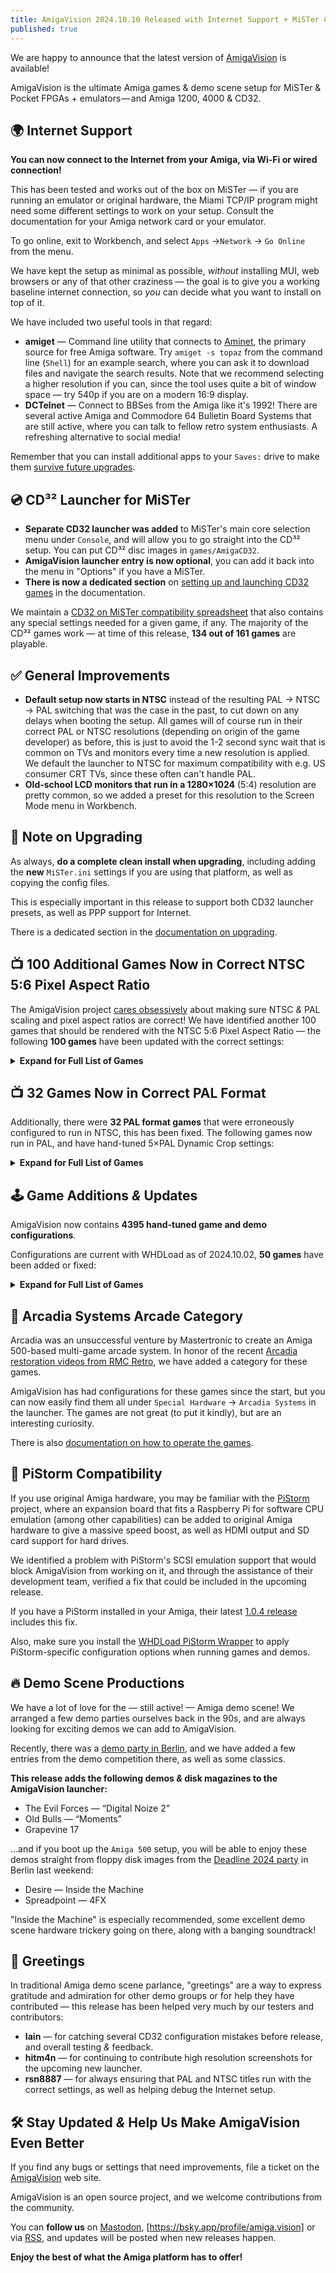 ```yaml
---
title: AmigaVision 2024.10.10 Released with Internet Support + MiSTer CD32 Launcher, 182 Game Updates
published: true
---
```


We are happy to announce that the latest version of [AmigaVision] is available!

AmigaVision is the ultimate Amiga games & demo scene setup for MiSTer & Pocket FPGAs + emulators — and Amiga 1200, 4000 & CD32.

## 🌍 Internet Support

**You can now connect to the Internet from your Amiga, via Wi-Fi or wired connection!**

This has been tested and works out of the box on MiSTer — if you are running an emulator or original hardware, the Miami TCP/IP program might need some different settings to work on your setup. Consult the documentation for your Amiga network card or your emulator.

To go online, exit to Workbench, and select `Apps` →`Network` → `Go Online` from the menu.

We have kept the setup as minimal as possible, *without* installing MUI, web browsers or any of that other craziness — the goal is to give you a working baseline internet connection, so *you* can decide what you want to install on top of it.

We have included two useful tools in that regard:

* **amiget** — Command line utility that connects to [Aminet], the primary source for free Amiga software. Try `amiget -s topaz` from the command line (`Shell`) for an example search, where you can ask it to download files and navigate the search results. Note that we recommend selecting a higher resolution if you can, since the tool uses quite a bit of window space — try 540p if you are on a modern 16:9 display.
* **DCTelnet** — Connect to BBSes from the Amiga like it's 1992! There are several active Amiga and Commodore 64 Bulletin Board Systems that are still active, where you can talk to fellow retro system enthusiasts. A refreshing alternative to social media!

Remember that you can install additional apps to your `Saves:` drive to make them [survive future upgrades](https://amiga.vision/docs#custom-scripts).

## 💿 CD³² Launcher for MiSTer

* **Separate CD32 launcher was added** to MiSTer's main core selection menu under `Console`, and will allow you to go straight into the CD³² setup. You can put CD³² disc images in `games/AmigaCD32`.
* **AmigaVision launcher entry is now optional**, you can add it back into the menu in "Options" if you have a MiSTer.
* **There is now a dedicated section** on [setting up and launching CD32 games] in the documentation.

We maintain a [CD32 on MiSTer compatibility spreadsheet] that also contains any special settings needed for a given game, if any. The majority of the CD³² games work — at time of this release, **134 out of 161 games** are playable.

## ✅ General Improvements

* **Default setup now starts in NTSC** instead of the resulting PAL → NTSC → PAL switching that was the case in the past, to cut down on any delays when booting the setup. All games will of course run in their correct PAL or NTSC resolutions (depending on origin of the game developer) as before, this is just to avoid the 1-2 second sync wait that is common on TVs and monitors every time a new resolution is applied. We default the launcher to NTSC for maximum compatibility with e.g. US consumer CRT TVs, since these often can't handle PAL.
* **Old-school LCD monitors that run in a 1280×1024** (5:4) resolution are pretty common, so we added a preset for this resolution to the Screen Mode menu in Workbench.

## 📝 Note on Upgrading

As always, **do a complete clean install when upgrading**, including adding the **new** `MiSTer.ini` settings if you are using that platform, as well as copying the config files.

This is especially important in this release to support both CD32 launcher presets, as well as PPP support for Internet.

There is a dedicated section in the [documentation on upgrading].

## 📺 100 Additional Games Now in Correct NTSC 5:6 Pixel Aspect Ratio

The AmigaVision project [cares obsessively] about making sure NTSC *&* PAL scaling and pixel aspect ratios are correct! We have identified another 100 games that should be rendered with the NTSC 5:6 Pixel Aspect Ratio — the following **100 games** have been updated with the correct settings:

<details>
<summary><b>Expand for Full List of Games</b></summary>

<ul>

<li> 4x4 Off-Road Racing</li>
<li> ABC Monday Night Football</li>
<li> Adventure Construction Set</li>
<li> After Burner (Sega)</li>
<li> Alien Fires 2199 A.D.</li>
<li> Alien Syndrome</li>
<li> Amiga Karate</li>
<li> Archon: The Light and the Dark</li>
<li> Archon II: Adept</li>
<li> Arcticfox</li>
<li> Arkanoid</li>
<li> The Bard's Tale: Tales of the Unknown</li>
<li> Battleship</li>
<li> BattleTech: The Crescent Hawk's Inception</li>
<li> Bill & Ted's Excellent Adventure</li>
<li> Blue Angels: Formation Flight Simulation</li>
<li> Breach</li>
<li> Bubble Bobble</li>
<li> Buck Rogers XXVc: Countdown to Doomsday</li>
<li> Castle of Dr. Brain</li>
<li> Castle of Dr. Brain (MT-32)</li>
<li> Centurion: Defender of Rome</li>
<li> The Chessmaster 2100</li>
<li> Cosmic Relief: Prof. Renegade to the Rescue</li>
<li> Das Boot</li>
<li> DeathBringer (Spotlight)</li>
<li> Deja Vu: A Nightmare Comes True!!</li>
<li> Downhill Challenge</li>
<li> Dragon Lord</li>
<li> Dragon's Lair & Escape From Singe's Castle</li>
<li> DragonStrike</li>
<li> Dr. Doom's Revenge!</li>
<li> EbonStar</li>
<li> F-19 Stealth Fighter</li>
<li> Falcon</li>
<li> Fighter Duel Pro</li>
<li> Fighting Soccer</li>
<li> Final Assault</li>
<li> Four Crystals of Trazere</li>
<li> Four Crystals of Trazere (Get Legends Save Disk)</li>
<li> Gunship</li>
<li> Hacker</li>
<li> HardBall II</li>
<li> Hare Raising Havoc</li>
<li> Harrier Combat Simulator</li>
<li> Keef the Thief: A Boy and His Lockpick</li>
<li> King's Bounty</li>
<li> Links: The Challenge of Golf</li>
<li> Little Computer People: House-On-A-Disk</li>
<li> Manhunter 2: San Francisco</li>
<li> Mind Walker</li>
<li> Moebius</li>
<li> Monkey Business</li>
<li> MouseQuest</li>
<li> Nuclear War</li>
<li> Ogre</li>
<li> One on One</li>
<li> Out Run</li>
<li> Over the Net</li>
<li> Paladin</li>
<li> Peter Beardsley's International Football</li>
<li> Pioneer Plague</li>
<li> Platoon</li>
<li> Police Quest: In Pursuit of the Death Angel</li>
<li> Police Quest III: The Kindred</li>
<li> Police Quest III: The Kindred (MT-32)</li>
<li> Prince of Persia</li>
<li> Qix: The 'Computer Virus' Game</li>
<li> Rambo III</li>
<li> Red Lightning</li>
<li> Seven Cities of Gold</li>
<li> Shanghai</li>
<li> Silent Service II</li>
<li> Silicon Dreams</li>
<li> SimCity</li>
<li> Skyfox</li>
<li> Spacecutter</li>
<li> Space Harrier</li>
<li> Space Quest: The Sarien Encounter</li>
<li> Space Quest IV: Roger Wilco and the Time Rippers</li>
<li> Space Quest IV: Roger Wilco and the Time Rippers (MT-32)</li>
<li> Spacewrecked: 14 Billion Light Years From Earth</li>
<li> Spirit of Excalibur</li>
<li> Stellar 7</li>
<li> Street Sports Basketball</li>
<li> Sub Battle Simulator</li>
<li> Sword of Aragon</li>
<li> Thunder Blade</li>
<li> Total Eclipse</li>
<li> Treasures of the Savage Frontier</li>
<li> Turbo Sprint</li>
<li> Typhoon Thompson in Search for the Sea Child</li>
<li> Ultima IV: Quest of the Avatar</li>
<li> Universe 3</li>
<li> Vortex</li>
<li> Windwalker</li>
<li> Where in the World Is Carmen Sandiego?</li>
<li> World Games</li>
<li> Zany Golf</li>
<li> Amiga Dealer Demo</li>

</ul>

</details>

## 📺 32 Games Now in Correct PAL Format

Additionally, there were **32 PAL format games** that were erroneously configured to run in NTSC, this has been fixed. The following games now run in PAL, and have hand-tuned 5×PAL Dynamic Crop settings:

<details>
<summary><b>Expand for Full List of Games</b></summary>

<ul>

<li> Aquaventura</li>
<li> Archipelagos</li>
<li> Arena</li>
<li> Armour-geddon</li>
<li> Back to the Future Part 3</li>
<li> Better Dead Than Alien</li>
<li> Bill's Tomato Game</li>
<li> Carthage</li>
<li> Chips Challenge</li>
<li> Cluedo: Master Detective</li>
<li> Cosmo Ranger</li>
<li> Cytron</li>
<li> Damocles</li>
<li> Dark Castle</li>
<li> Dark Side</li>
<li> Elf (Ocean)</li>
<li> Full Metal Planete</li>
<li> Ghostbusters 2</li>
<li> Golden Axe</li>
<li> Hybris</li>
<li> Killing Cloud</li>
<li> Laser Squad</li>
<li> Nightdawn</li>
<li> Plague</li>
<li> Plan 9 From Outer Space</li>
<li> Plutos</li>
<li> Prison</li>
<li> Spaceball </li>
<li> Super Off Road</li>
<li> Super Space Invaders</li>
<li> Theme Park Mystery</li>
<li> Tip-Off</li>

</ul>

</details>

## 🕹️ Game Additions *&* Updates

AmigaVision now contains **4395 hand-tuned game and demo configurations**.

Configurations are current with WHDLoad as of 2024.10.02, **50 games** have been added or fixed:

<details>
<summary><b>Expand for Full List of Games</b></summary>

<ul>

<li> A320 Airbus</li>
<li> A320 Airbus Edition Europa</li>
<li> A320 Airbus Edition USA</li>
<li> A320 Airbus Vol 2</li>
<li> AirSupply</li>
<li> Amidar</li>
<li> Arcade Fruit Machine</li>
<li> Aventura Espacial (Spanish)</li>
<li> Aventura Original (Spanish)</li>
<li> Blades Of Steel</li>
<li> Celtic Heart</li>
<li> Centerbase</li>
<li> Clown-O-Mania</li>
<li> Diosa De Cozumel (Spanish)</li>
<li> DonkeyKong</li>
<li> Doody</li>
<li> Drip</li>
<li> DynaBlaster</li>
<li> Elevator Action</li>
<li> Galaga</li>
<li> HammerBoy</li>
<li> Heimdall</li>
<li> Heimdall (German)</li>
<li> Heimdall (Spanish)</li>
<li> Heimdall (French)</li>
<li> Humans 2</li>
<li> Humans 2 (German)</li>
<li> Little Princess</li>
<li> Little Princess2</li>
<li> Mikro Mortal Tennis</li>
<li> Ms. PacMan</li>
<li> Rectangle</li>
<li> Seelenturm (German)</li>
<li> SexyDroids</li>
<li> SpaceHarrier2</li>
<li> Sqrxz2</li>
<li> Sqrxz3</li>
<li> Sqrxz4</li>
<li> Super Gem'Z</li>
<li> Tapper</li>
<li> Tech</li>
<li> Tetris AGA</li>
<li> Tower of Souls</li>
<li> Treasure Trap 2</li>
<li> Trex Warrior</li>
<li> Trolls</li>
<li> Tubular Worlds</li>
<li> Violator</li>
<li> Willy The Kid (German)</li>
<li> Windwalker 2</li>

</ul>

</details>

## 👾 Arcadia Systems Arcade Category

Arcadia was an unsuccessful venture by Mastertronic to create an Amiga 500-based multi-game arcade system. In honor of the recent [Arcadia restoration videos from RMC Retro](https://www.youtube.com/watch?v=gqDaVZ8TNL4), we have added a category for these games.

AmigaVision has had configurations for these games since the start, but you can now easily find them all under `Special Hardware` → `Arcadia Systems` in the launcher. The games are not great (to put it kindly), but are an interesting curiosity.

There is also [documentation on how to operate the games](https://amiga.vision/docs#what-is-arcadia-systems).

## 🥧 PiStorm Compatibility

If you use original Amiga hardware, you may be familiar with the [PiStorm](https://www.raspberrypi.com/news/pistorm-keeping-the-amiga-alive/) project, where an expansion board that fits a Raspberry Pi for software CPU emulation (among other capabilities) can be added to original Amiga hardware to give a massive speed boost, as well as HDMI output and SD card support for hard drives.

We identified a problem with PiStorm's SCSI emulation support that would block AmigaVision from working on it, and through the assistance of their development team, verified a fix that could be included in the upcoming release.

If you have a PiStorm installed in your Amiga, their latest [1.0.4 release](https://github.com/michalsc/Emu68/releases/tag/v1.0.4) includes this fix.

Also, make sure you install the [WHDLoad PiStorm Wrapper](https://drive.google.com/drive/folders/1cgGJ7pGQTOL4VZXLp_IFwdjUrVWDI3Mw) to apply PiStorm-specific configuration options when running games and demos.

## 🔥 Demo Scene Productions

We have a lot of love for the — still active! — Amiga demo scene! We arranged a few demo parties ourselves back in the 90s, and are always looking for exciting demos we can add to AmigaVision.

Recently, there was a [demo party in Berlin](https://www.demoparty.berlin), and we have added a few entries from the demo competition there, as well as some classics.

**This release adds the following demos *&* disk magazines to the AmigaVision launcher:**

* The Evil Forces — “Digital Noize 2”
* Old Bulls — “Moments”
* Grapevine 17 

…and if you boot up the `Amiga 500` setup, you will be able to enjoy these demos straight from floppy disk images from the [Deadline 2024 party](https://demozoo.org/parties/4775/#competition_19407) in Berlin last weekend:

* Desire — Inside the Machine
* Spreadpoint — 4FX 

"Inside the Machine" is especially recommended, some excellent demo scene hardware trickery going on there, along with a banging soundtrack!

## 🤝 Greetings

In traditional Amiga demo scene parlance, "greetings" are a way to express gratitude and admiration for other demo groups or for help they have contributed — this release has been helped very much by our testers and contributors:

* **Iain** — for catching several CD32 configuration mistakes before release, and overall testing *&* feedback.
* **hitm4n** — for continuing to contribute high resolution screenshots for the upcoming new launcher.
* **rsn8887** — for always ensuring that PAL and NTSC titles run with the correct settings, as well as helping debug the Internet setup.

## 🛠️ Stay Updated *&* Help Us Make AmigaVision Even Better

If you find any bugs or settings that need improvements, file a ticket on the [AmigaVision] web site. 

AmigaVision is an open source project, and we welcome contributions from the community.

You can **follow us** on [Mastodon], [https://bsky.app/profile/amiga.vision] or via [RSS], and updates will be posted when new releases happen.

**Enjoy the best of what the Amiga platform has to offer!**

[AmigaVision]:https://amiga.vision
[Mastodon]:https://mastodon.social/@amiga_vision
[BlueSky]:https://bsky.app/profile/amiga.vision
[RSS]:https://amiga.vision/feed.xml

[Aminet]:https://aminet.net
[CD32 on MiSTer compatibility spreadsheet]:https://amiga.vision/cd32
[documentation on upgrading]:https://amiga.vision/docs#upgrading
[setting up and launching CD32 games]:https://amiga.vision/docs#cd-games-support
[cares obsessively]:https://amiga.vision/sachs
[issue tracker]:https://github.com/amigavision/AmigaVision/issues